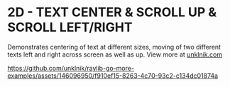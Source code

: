 
# 2D - TEXT CENTER & SCROLL UP & SCROLL LEFT/RIGHT
Demonstrates centering of text at different sizes, moving of two different texts left and right across screen as well as up. View more at [unklnik.com](https://unklnik.com/posts/2d-text-center-scroll/)

https://github.com/unklnik/raylib-go-more-examples/assets/146096950/f910ef15-8263-4c70-93c2-c134dc01874a
